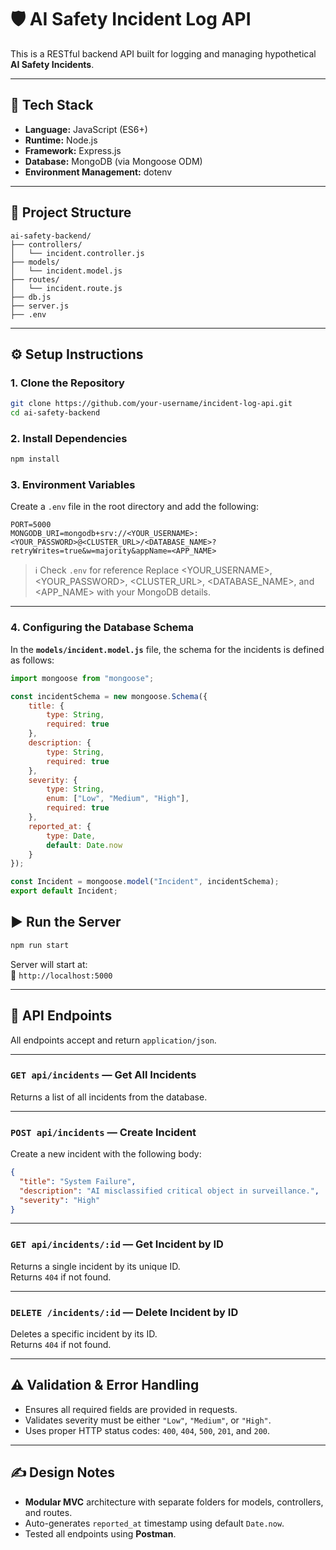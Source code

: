 # 🛡️ AI Safety Incident Log API

This is a RESTful backend API built for logging and managing hypothetical **AI Safety Incidents**.  

---

## 🚀 Tech Stack

- **Language:** JavaScript (ES6+)
- **Runtime:** Node.js
- **Framework:** Express.js
- **Database:** MongoDB (via Mongoose ODM)
- **Environment Management:** dotenv

---

## 📁 Project Structure

```
ai-safety-backend/
├── controllers/
│   └── incident.controller.js
├── models/
│   └── incident.model.js
├── routes/
│   └── incident.route.js
├── db.js
├── server.js
├── .env
```

---

## ⚙️ Setup Instructions

### 1. Clone the Repository

```bash
git clone https://github.com/your-username/incident-log-api.git
cd ai-safety-backend
```

### 2. Install Dependencies

```bash
npm install
```

### 3. Environment Variables

Create a `.env` file in the root directory and add the following:

```env
PORT=5000
MONGODB_URI=mongodb+srv://<YOUR_USERNAME>:<YOUR_PASSWORD>@<CLUSTER_URL>/<DATABASE_NAME>?retryWrites=true&w=majority&appName=<APP_NAME>
```

> ℹ️ Check `.env` for reference
Replace <YOUR_USERNAME>, <YOUR_PASSWORD>, <CLUSTER_URL>, <DATABASE_NAME>, and <APP_NAME> with your MongoDB details.
---

### 4. Configuring the Database Schema

In the **`models/incident.model.js`** file, the schema for the incidents is defined as follows:

```javascript
import mongoose from "mongoose";

const incidentSchema = new mongoose.Schema({
    title: {
        type: String,
        required: true
    },
    description: {
        type: String,
        required: true
    },
    severity: {
        type: String,
        enum: ["Low", "Medium", "High"],
        required: true
    },
    reported_at: {
        type: Date,
        default: Date.now
    }
});

const Incident = mongoose.model("Incident", incidentSchema);
export default Incident;
```

## ▶️ Run the Server

```bash
npm run start
```

Server will start at:  
📍 `http://localhost:5000`

---

## 📡 API Endpoints

All endpoints accept and return `application/json`.

---

### `GET api/incidents` — Get All Incidents

Returns a list of all incidents from the database.

---

### `POST api/incidents` — Create Incident

Create a new incident with the following body:

```json
{
  "title": "System Failure",
  "description": "AI misclassified critical object in surveillance.",
  "severity": "High"
}
```

---

### `GET api/incidents/:id` — Get Incident by ID

Returns a single incident by its unique ID.  
Returns `404` if not found.

---

### `DELETE /incidents/:id` — Delete Incident by ID

Deletes a specific incident by its ID.  
Returns `404` if not found.

---

## ⚠️ Validation & Error Handling

- Ensures all required fields are provided in requests.
- Validates severity must be either `"Low"`, `"Medium"`, or `"High"`.
- Uses proper HTTP status codes: `400`, `404`, `500`, `201`, and `200`.

---

## ✍️ Design Notes

- **Modular MVC** architecture with separate folders for models, controllers, and routes.
- Auto-generates `reported_at` timestamp using default `Date.now`.
- Tested all endpoints using **Postman**.
